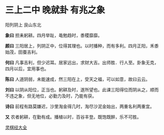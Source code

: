 # 三上二中 晚就卦 有兆之象

阳列阴上 艮山东北

**象曰** 担耒躬耕。四月举趾，黾勉趋时，黍稷靡靡。

**颜曰** 三阳居上，列阴正中，位得其理也。以时播种，而有多利。四月正阳，禾黍始茂，田蚕吉利。

**何曰** 凡事吉利，但少迟耳。居家远出，求财大吉。出师胜．行人至。卦象无克，四月以后，宜用事也。

**陈曰** 人道阴弱，未能速成，然三阳在上，受天之福，可以如意，故曰云云。

**刘曰** 以阴从阳位，正当也。躬耕及时，遂所望也。此课三阳得位而阴从之，顺而不违之象，但无地位，必勤力及时，乃能有获。

**诗曰** 前程有路莫嫌迟，沙里淘金得几时，淘尽沙泥金始出，两重名利两重宜。

**又** 农者躬耕，在勤有成。播植以时，百谷丰登。既饱既醉，乐不可胜。

[灵棋经大全](README.md)
